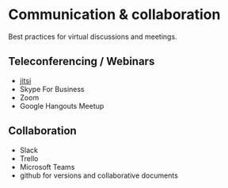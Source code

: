 # Communication & collaboration

Best practices for virtual discussions and meetings.

## Teleconferencing / Webinars

- [jitsi](https://meet.jit.si/)
- Skype For Business
- Zoom
- Google Hangouts Meetup

## Collaboration

- Slack 
- Trello
- Microsoft Teams
- github for versions and collaborative documents
